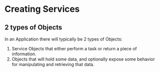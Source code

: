 # Creating Services

## 2 types of Objects

In an Application there will typically be 2 types of Objects:

1. Service Objects that either perform a task or return a piece of information.
2. Objects that will hold some data, and optionally expose some behavior for manipulating and retrieving that data.
